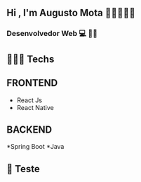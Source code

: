 ## Hi , I'm Augusto Mota 🚀🚀🚀🚀🚀


### Desenvolvedor Web 💻   👨‍💻 
## 👨🏾‍💻 Techs
                 
## FRONTEND
* React Js
* React Native

## BACKEND
*Spring Boot
*Java

## 🧪 Teste




